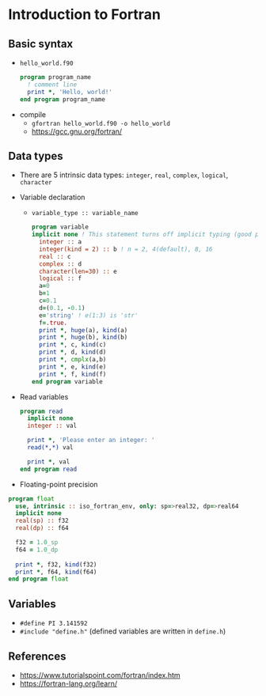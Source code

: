 # Introduction to Fortran
## Basic syntax
- `hello_world.f90`
  ```fortran
  program program_name
    ! comment line
    print *, 'Hello, world!'
  end program program_name
  ```
- compile
  - `gfortran hello_world.f90 -o hello_world`
  - https://gcc.gnu.org/fortran/

## Data types
- There are 5 intrinsic data types: `integer`, `real`, `complex`, `logical`, `character`
- Variable declaration
  - `variable_type :: variable_name`
    ```fortran
    program variable
    implicit none ! This statement turns off implicit typing (good practice in programming).
      integer :: a
      integer(kind = 2) :: b ! n = 2, 4(default), 8, 16
      real :: c
      complex :: d
      character(len=30) :: e
      logical :: f
      a=0
      b=1
      c=0.1
      d=(0.1, -0.1)
      e='string' ! e(1:3) is 'str'
      f=.true.
      print *, huge(a), kind(a)
      print *, huge(b), kind(b)
      print *, c, kind(c)
      print *, d, kind(d)
      print *, cmplx(a,b)
      print *, e, kind(e)
      print *, f, kind(f)
    end program variable
    ```
- Read variables
  ```fortran
  program read
    implicit none
    integer :: val

    print *, 'Please enter an integer: '
    read(*,*) val

    print *, val
  end program read
  ```

- Floating-point precision
```fortran
program float
  use, intrinsic :: iso_fortran_env, only: sp=>real32, dp=>real64
  implicit none
  real(sp) :: f32
  real(dp) :: f64

  f32 = 1.0_sp
  f64 = 1.0_dp
  
  print *, f32, kind(f32)
  print *, f64, kind(f64)
end program float
```

## Variables
- `#define PI 3.141592`
- `#include "define.h"` (defined variables are written in `define.h`)

## References
- https://www.tutorialspoint.com/fortran/index.htm
- https://fortran-lang.org/learn/
